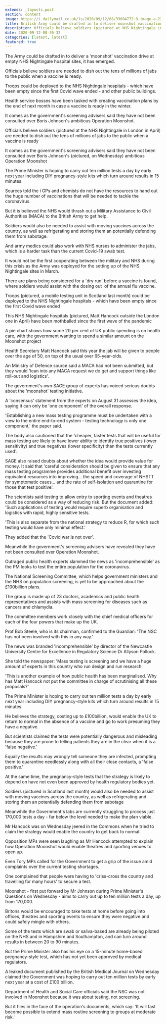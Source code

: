 ```yaml
---
extends: _layouts.post
section: content
image: https://i.dailymail.co.uk/1s/2020/09/12/08/33084772-0-image-a-22_1599895294068.jpg 
title: British Army could be drafted in to deliver moonshot vaccination drive at empty NHS Nightingales 
description: Officials believe soldiers (pictured at NHS Nightingale in London in April) are needed to dish out the tens of millions of jabs to the public when a vaccine is ready. 
date: 2020-09-12-08-30-32 
categories: [latest, latest] 
featured: true 
--- 
```

The Army could be drafted in to deliver a 'moonshot' vaccination drive at empty NHS Nightingale hospital sites, it has emerged.

Officials believe soldiers are needed to dish out the tens of millions of jabs to the public when a vaccine is ready.

Troops could be deployed to the NHS Nightingale hospitals - which have been empty since the first Covid wave ended - and other public buildings.

Health service bosses have been tasked with creating vaccination plans by the end of next month in case a vaccine is ready in the winter.

It comes as the government's screening advisers said they have not been consulted over Boris Johnson's ambitious Operation Moonshot.

Officials believe soldiers (pictured at the NHS Nightingale in London in April) are needed to dish out the tens of millions of jabs to the public when a vaccine is ready

It comes as the government's screening advisers said they have not been consulted over Boris Johnson's (pictured, on Wednesday) ambitious Operation Moonshot 

The Prime Minister is hoping to carry out ten million tests a day by early next year including DIY pregnancy-style kits which turn around results in 15 minutes.

Sources told the i GPs and chemists do not have the resources to hand out the huge number of vaccinations that will be needed to tackle the coronavirus.

But it is believed the NHS would thrash out a Military Assistance to Civil Authorities (MACA) to the British Army to get help.

Soldiers would also be needed to assist with moving vaccines across the country, as well as refrigerating and storing them an potentially defending them from sabotage.

And army medics could also work with NHS nurses to administer the jabs, which is a harder task than the current Covid-19 swab test.

It would not be the first cooperating between the military and NHS during this crisis as the Army was deployed for the setting up of the NHS Nightingale sites in March.

There are plans being considered for a 'dry run' before a vaccine is found, where soldiers would assist with the dosing out  of the annual flu vaccine.

Troops (pictured, a mobile testing unit in Scotland last month) could be deployed to the NHS Nightingale hospitals - which have been empty since the first Covid wave ended

This NHS Nightingale hospitals (pictured, Matt Hancock outside the London one in April) have been mothballed since the first wave of the pandemic

A pie chart shows how some 20 per cent of UK public spending is on health care, with the government wanting to spend a similar amount on the Moonshot project

Health Secretary Matt Hancock said this year the jab will be given to people over the age of 50, on top of the usual over 65-year-olds.

An Ministry of Defence source said a MACA had not been submitted, but they would 'lean into any MACA request we do get and support things like roll-out and logistics'.

The government's own SAGE group of experts has voiced serious doubts about the 'moonshot' testing initiative.

A 'consensus' statement from the experts on August 31 assesses the idea, saying it can only be 'one component' of the overall response.

'Establishing a new mass testing programme must be undertaken with a view to the entire end-to-end system - testing technology is only one component,' the paper said. 

The body also cautioned that the 'cheaper, faster tests that will be useful for mass testing are likely to have lower ability to identify true positives (lower sensitivity) and true negatives (lower specificity) than the tests currently used'.

SAGE also raised doubts about whether the idea would provide value for money. It said that 'careful consideration should be given to ensure that any mass testing programme provides additional benefit over investing equivalent resources into improving... the speed and coverage of NHSTT for symptomatic cases... and the rate of self-isolation and quarantine for those that test positive'. 

The scientists said testing to allow entry to sporting events and theatres could be considered as a way of reducing risk. But the document added: 'Such applications of testing would require superb organisation and logistics with rapid, highly sensitive tests. 

'This is also separate from the national strategy to reduce R, for which such testing would have only minimal effect.' 

They added that the 'Covid war is not over'.

Meanwhile the government's screening advisers have revealed they have not been consulted over Operation Moonshot.

Outraged public health experts slammed the news as 'incomprehensible' as the PM looks to test the entire population for the coronavirus.

The National Screening Committee, which helps government ministers and the NHS on population screening, is yet to be approached about the £100billion plans.

The group is made up of 23 doctors, academics and public health representatives and assists with mass screening for diseases such as cancers and chlamydia.

The committee members work closely with the chief medical officers for each of the four powers that make up the UK.

Prof Bob Steele, who is its chairman, confirmed to the Guardian: 'The NSC has not been involved with this in any way.'

The news was branded 'incomprehensible' by director of the Newcastle University Centre for Excellence in Regulatory Science Dr Allyson Pollock.

She told the newspaper: 'Mass testing is screening and we have a huge amount of experts in this country who run design and run research.

'This is another example of how public health has been marginalised. Why has Matt Hancock not put the committee in charge of scrutinising all these proposals?'

The Prime Minister is hoping to carry out ten million tests a day by early next year including DIY pregnancy-style kits which turn around results in 15 minutes.

He believes the strategy, costing up to £100billion, would enable the UK to return to normal in the absence of a vaccine and go to work presuming they have a negative.

But scientists claimed the tests were potentially dangerous and misleading because they are prone to telling patients they are in the clear when it is a 'false negative.'

Equally the results may wrongly tell someone they are infected, prompting them to quarantine needlessly along with all their close contacts, a 'false positive.'

At the same time, the pregnancy-style tests that the strategy is likely to depend on have not even been approved by health regulatory bodies yet.

Soldiers (pictured in Scotland last month) would also be needed to assist with moving vaccines across the country, as well as refrigerating and storing them an potentially defending them from sabotage





Meanwhile the Government's labs are currently struggling to process just 170,000 tests a day - far below the level needed to make the plan viable.

Mr Hancock was on Wednesday jeered in the Commons when he tried to claim the strategy would enable the country to get back to normal.

Opposition MPs were seen laughing as Mr Hancock attempted to explain how Operation Moonshot would enable theatres and sporting venues to open up.

Even Tory MPs called for the Government to get a grip of the issue amid complaints over the current testing shortages.

One complained that people were having to 'criss-cross the country and travelling for many hours' to secure a test.

Moonshot - first put forward by Mr Johnson during Prime Minister's Questions on Wednesday - aims to carry out up to ten million tests a day, up from 170,000.

Britons would be encouraged to take tests at home before going into offices, theatres and sporting events to ensure they were negative and could safely mingle with others.

Some of the tests which are swab or saliva-based are already being piloted on the NHS and in Hampshire and Southampton, and can turn around results in between 20 to 90 minutes.

But the Prime Minister also has his eye on a 15-minute home-based pregnancy-style test, which has not yet been approved by medical regulators.

A leaked document published by the British Medical Journal on Wednesday claimed the Government was hoping to carry out ten million tests by early next year at a cost of £100 billion.

Department of Health and Social Care officials said the NSC was not involved in Moonshot because it was about testing, not screening.

But it flies in the face of the operation's documents, which say: 'It will fast become possible to extend mass routine screening to groups at moderate risk.'

